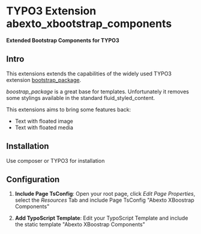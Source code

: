 TYPO3 Extension abexto_xbootstrap_components
============================================
**Extended Bootstrap Components for TYPO3**

Intro
-----

This extensions extends the capabilities of the widely used TYPO3
extension [bootstrap_package](https://extensions.typo3.org/extension/bootstrap_package/).

*boostrap_package* is a great base for templates. Unfortunately it removes
some stylings available in the standard fluid_styled_content.

This extensions aims to bring some features back:

- Text with floated image
- Text with floated media


Installation
------------

Use composer or TYPO3 for installation


Configuration
-------------

1. **Include Page TsConfig**: Open your root page, click *Edit Page Properties*,
   select the *Resources* Tab and include Page TsConfig "Abexto XBoostrap Components"

2. **Add TypoScript Template**: Edit your TypoScript Template and include
   the static template "Abexto XBoostrap Components"
   


